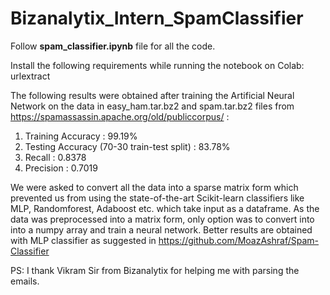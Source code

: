 # Bizanalytix_Intern_SpamClassifier

Follow **spam_classifier.ipynb** file for all the code.

Install the following requirements while running the notebook on Colab: urlextract

The following results were obtained after training the Artificial Neural Network on the data in easy_ham.tar.bz2 and spam.tar.bz2 files from https://spamassassin.apache.org/old/publiccorpus/ :

1. Training Accuracy : 99.19%
2. Testing Accuracy (70-30 train-test split) : 83.78%
3. Recall : 0.8378
4. Precision : 0.7019

We were asked to convert all the data into a sparse matrix form which prevented us from using the state-of-the-art Scikit-learn classifiers like MLP, Randomforest, Adaboost etc. which take input as a dataframe. As the data was preprocessed into a matrix form, only option was to convert into into a numpy array and train a neural network. Better results are obtained with MLP classifier as suggested in https://github.com/MoazAshraf/Spam-Classifier

PS: I thank Vikram Sir from Bizanalytix for helping me with parsing the emails.
